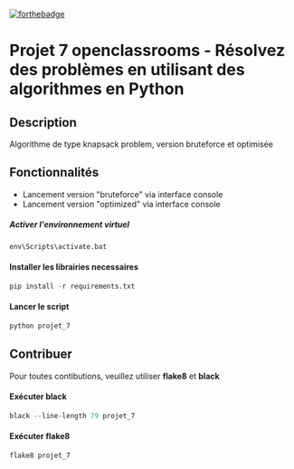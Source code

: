 [![forthebadge](https://forthebadge.com/images/badges/made-with-python.svg)](https://forthebadge.com)
# Projet 7 openclassrooms - Résolvez des problèmes en utilisant des algorithmes en Python
## Description
Algorithme de type knapsack problem, version bruteforce et optimisée
## Fonctionnalités
* Lancement version "bruteforce" via interface console
* Lancement version "optimized" via interface console
##### Activer l'environnement virtuel
```python 
env\Scripts\activate.bat
```
#### Installer les librairies necessaires
```python 
pip install -r requirements.txt
```
#### Lancer le script
```python
python projet_7
```
## Contribuer
Pour toutes contibutions, veuillez utiliser **flake8** et **black**
#### Exécuter black
```python
black --line-length 79 projet_7 
```
#### Exécuter flake8
```python
flake8 projet_7
```